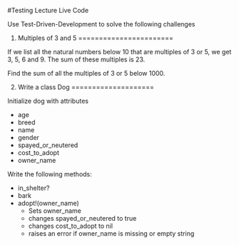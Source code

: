 #Testing Lecture Live Code

Use Test-Driven-Development to solve the following challenges


1. Multiples of 3 and 5
=======================

If we list all the natural numbers below 10 that are multiples of 3 or 5, we get 3, 5, 6 and 9. The sum of these multiples is 23.

Find the sum of all the multiples of 3 or 5 below 1000.


2. Write a class Dog
====================

Initialize dog with attributes
* age
* breed
* name
* gender
* spayed_or_neutered
* cost_to_adopt
* owner_name

Write the following methods:

* in_shelter?
* bark
* adopt!(owner_name)
  * Sets owner_name
  * changes spayed_or_neutered to true
  * changes cost_to_adopt to nil
  * raises an error if owner_name is missing or empty string

